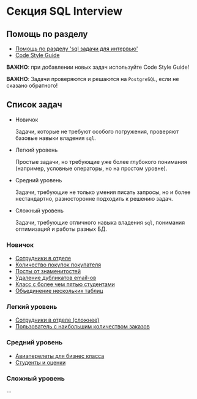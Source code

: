 # Секция SQL Interview

## Помощь по разделу

* [Помощь по разделу 'sql задачи для интервью'](./help.md)
* [Code Style Guide](./code_style.md)

**ВАЖНО**: при добавлении новых задач используйте Code Style Guide!

**ВАЖНО**:
Задачи проверяются и решаются на `PostgreSQL`, если не сказано обратного!

## Список задач

* Новичок

    Задачи, которые не требуют особого погружения, проверяют базовые навыки владения `sql`.

* Легкий уровень

    Простые задачи, но требующие уже более глубокого понимания (например, условные операторы, но на простом уровне).

* Средний уровень

    Задачи, требующие не только умения писать запросы, но и более нестандартно, разносторонне подходить к решению задач.

* Сложный уровень

    Задачи, требующие отличного навыка владения `sql`, понимания оптимизаций и работы разных БД.

### Новичок

* [Сотрудники в отделе](./beginner/employments.md)
* [Количество покупок покупателя](./beginner/total_price_paid_by_customer.md)
* [Посты от знаменитостей](./beginner/posts_from_celebrities.md)
* [Удаление дубликатов email-ов](./beginner/duplicate_email_remove.md)
* [Класс с более чем пятью студентами](./beginner/class_with_more_than_five_students.md)
* [Объединение нескольких таблиц](./beginner/join_three_tables.md)

### Легкий уровень

* [Сотрудники в отделе (сложнее)](./easy/department_employee.md)
* [Пользователь с наибольшим количеством заказов](./easy/customer_with_max_orders.md)

### Средний уровень

* [Авиаперелеты для бизнес класса](./medium/flight_comfort_not_business.md)
* [Студенты и оценки](./medium/student_marks.md)

### Сложный уровень

--
